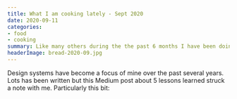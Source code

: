 ```yaml
---
title: What I am cooking lately - Sept 2020
date: 2020-09-11
categories:
- food
- cooking
summary: Like many others during the the past 6 months I have been doing far more cooking. I have decided to highlight some of the best recipes I have tried.
headerImage: bread-2020-09.jpg
---
```


Design systems have become a focus of mine over the past several years. Lots has been written but this Medium post about 5 lessons learned struck a note with me. Particularly this bit:


